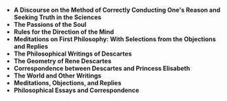  <ul>
  
 <li><b><a target="_blank" href="https://github.com/manjunath5496/Modern-Physics-Books/blob/master/mny(1).pdf" style="text-decoration:none;">A Discourse on the Method of Correctly Conducting One's Reason and Seeking Truth in the Sciences</a></b></li>
  
<li><b><a target="_blank" href="https://github.com/manjunath5496/Modern-Physics-Books/blob/master/mny(2).pdf" style="text-decoration:none;">The Passions of the Soul</a></b></li>

<li><b><a target="_blank" href="https://github.com/manjunath5496/Modern-Physics-Books/blob/master/mny(3).pdf" style="text-decoration:none;">Rules for the Direction of the Mind</a></b></li>
  
<li><b><a target="_blank" href="https://github.com/manjunath5496/Modern-Physics-Books/blob/master/mny(4).pdf" style="text-decoration:none;"> Meditations on First Philosophy: With Selections from the Objections and Replies</a></b></li>
                               
  <li><b><a target="_blank" href="https://github.com/manjunath5496/Modern-Physics-Books/blob/master/mny(5).pdf" style="text-decoration:none;"> The Philosophical Writings of Descartes</a></b></li>  
 

<li><b><a target="_blank" href="https://github.com/manjunath5496/Modern-Physics-Books/blob/master/mny(7).pdf" style="text-decoration:none;">The Geometry of Rene Descartes</a></b></li>

<li><b><a target="_blank" href="https://github.com/manjunath5496/Modern-Physics-Books/blob/master/mny(8).pdf" style="text-decoration:none;">Correspondence between Descartes and Princess Elisabeth</a></b></li>
  
<li><b><a target="_blank" href="https://github.com/manjunath5496/Modern-Physics-Books/blob/master/mny(9).pdf" style="text-decoration:none;">The World and Other Writings</a></b></li>
                               
<li><b><a target="_blank" href="https://github.com/manjunath5496/Modern-Physics-Books/blob/master/mny(10).pdf" style="text-decoration:none;">Meditations, Objections, and Replies</a></b></li>
  
<li><b><a target="_blank" href="https://github.com/manjunath5496/Modern-Physics-Books/blob/master/mny(11).pdf" style="text-decoration:none;">Philosophical Essays and Correspondence</a></b></li>
                               
 
  
  
  
  

</ul>

   
